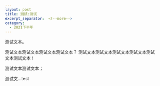 ```yaml
---
layout: post
title: 测试:测试
excerpt_separator:  <!--more-->
category: 
  - 2021下半年
---
```


测试文本。

测试文本测试文本测试文本测试文本？
测试文本测试文本测试文本测试文本测试文本测试文本！

测试文本测试文本；

测试文…test